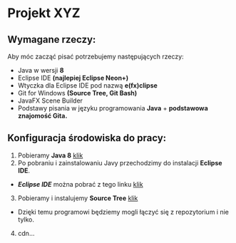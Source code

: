 # __Projekt XYZ__

## Wymagane rzeczy:

Aby móc zacząć pisać potrzebujemy następujących rzeczy:

* Java w wersji **8**
* Eclipse IDE **(najlepiej Eclipse Neon+)**
* Wtyczka dla Eclipse IDE pod nazwą **e(fx)clipse**
* Git for Windows **(Source Tree, Git Bash)**
* JavaFX Scene Builder
* Podstawy pisania w języku programowania **Java** + **podstawowa znajomość Gita.**

## Konfiguracja środowiska do pracy:

1. Pobieramy **Java 8** [klik](https://www.java.com/pl/download/)
2. Po pobraniu i zainstalowaniu Javy przechodzimy do instalacji **Eclipse IDE**.
* ***Eclipse IDE*** można pobrać z tego linku [klik](https://www.eclipse.org/downloads/?)
3. Pobieramy i instalujemy **Source Tree** [klik](https://www.sourcetreeapp.com/)
* Dzięki temu programowi będziemy mogli łączyć się z repozytorium i nie tylko.
4. cdn...

